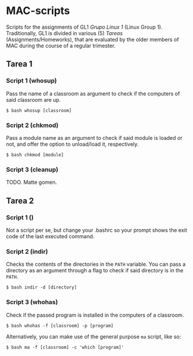 # MAC-scripts

Scripts for the assignments of GL1 _Grupo Linux 1_ (Linux Group 1).
Traditionally, GL1 is divided in various (5) _Tareas_ (Assignments/Homeworks),
that are evaluated by the older members of MAC during the course of a regular
trimester.

## Tarea 1
### Script 1 (whosup)
Pass the name of a classroom as argument to check if the computers of said
classroom are up.
```
$ bash whosup [classroom]
```

### Script 2 (chkmod)
Pass a module name as an argument to check if said module is loaded or not,
and offer the option to unload/load it, respectively.
```
$ bash chkmod [module]
```

### Script 3 (cleanup)
TODO. Matte gomen.

## Tarea 2
### Script 1 ()
Not a script per se, but change your .bashrc so your prompt shows the exit code
of the last executed command.

### Script 2 (indir)
Checks the contents of the directories in the `PATH` variable.
You can pass a directory as an argument through a flag to check if said
directory is in the `PATH`.
```
$ bash indir -d [directory]
```

### Script 3 (whohas)
Check if the passed program is installed in the computers of a classroom.
```
$ bash whohas -f [classroom] -p [program]
```
Alternatively, you can make use of the general purpose `ma` script, like so:
```
$ bash ma -f [classroom] -c 'which [program]'
```

